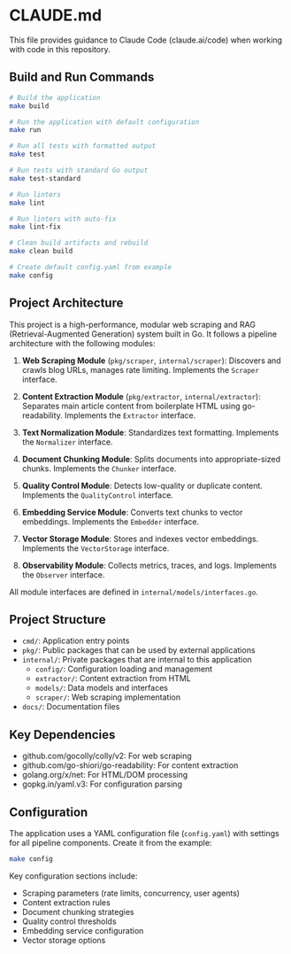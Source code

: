# CLAUDE.md

This file provides guidance to Claude Code (claude.ai/code) when working with code in this repository.

## Build and Run Commands

```bash
# Build the application
make build

# Run the application with default configuration
make run

# Run all tests with formatted output
make test

# Run tests with standard Go output
make test-standard

# Run linters
make lint

# Run linters with auto-fix
make lint-fix

# Clean build artifacts and rebuild
make clean build

# Create default config.yaml from example
make config
```

## Project Architecture

This project is a high-performance, modular web scraping and RAG (Retrieval-Augmented Generation) system built in Go. It follows a pipeline architecture with the following modules:

1. **Web Scraping Module** (`pkg/scraper`, `internal/scraper`): Discovers and crawls blog URLs, manages rate limiting. Implements the `Scraper` interface.

2. **Content Extraction Module** (`pkg/extractor`, `internal/extractor`): Separates main article content from boilerplate HTML using go-readability. Implements the `Extractor` interface.

3. **Text Normalization Module**: Standardizes text formatting. Implements the `Normalizer` interface.

4. **Document Chunking Module**: Splits documents into appropriate-sized chunks. Implements the `Chunker` interface.

5. **Quality Control Module**: Detects low-quality or duplicate content. Implements the `QualityControl` interface.

6. **Embedding Service Module**: Converts text chunks to vector embeddings. Implements the `Embedder` interface.

7. **Vector Storage Module**: Stores and indexes vector embeddings. Implements the `VectorStorage` interface.

8. **Observability Module**: Collects metrics, traces, and logs. Implements the `Observer` interface.

All module interfaces are defined in `internal/models/interfaces.go`.

## Project Structure

- `cmd/`: Application entry points
- `pkg/`: Public packages that can be used by external applications
- `internal/`: Private packages that are internal to this application
  - `config/`: Configuration loading and management
  - `extractor/`: Content extraction from HTML
  - `models/`: Data models and interfaces
  - `scraper/`: Web scraping implementation
- `docs/`: Documentation files

## Key Dependencies

- github.com/gocolly/colly/v2: For web scraping
- github.com/go-shiori/go-readability: For content extraction
- golang.org/x/net: For HTML/DOM processing
- gopkg.in/yaml.v3: For configuration parsing

## Configuration

The application uses a YAML configuration file (`config.yaml`) with settings for all pipeline components. Create it from the example:

```bash
make config
```

Key configuration sections include:
- Scraping parameters (rate limits, concurrency, user agents)
- Content extraction rules
- Document chunking strategies
- Quality control thresholds
- Embedding service configuration
- Vector storage options